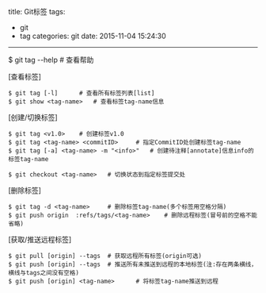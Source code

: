 title: Git标签
tags:
  - git
  - tag
categories: git
date: 2015-11-04 15:24:30
---


$ git tag --help 	# 查看帮助

[查看标签]

	$ git tag [-l]		# 查看所有标签列表[list]
	$ git show <tag-name> 	# 查看标签tag-name信息

[创建/切换标签]

	$ git tag <v1.0> 	# 创建标签v1.0
	$ git tag <tag-name> <commitID> 	# 指定CommitID处创建标签tag-name
	$ git tag [-a] <tag-name> -m "<info>" 	# 创建待注释[annotate]信息info的标签tag-name

	$ git checkout <tag-name> 	# 切换状态到指定标签提交处

[删除标签]

	$ git tag -d <tag-name> 	# 删除标签tag-name(多个标签用空格分隔)
	$ git push origin  :refs/tags/<tag-name>	# 删除远程标签(冒号前的空格不能省略)

[获取/推送远程标签]

	$ git pull [origin] --tags 	# 获取远程所有标签(origin可选)
	$ git push [origin] --tags 	# 推送所有未推送到远程的本地标签(注:存在两条横线，横线与tags之间没有空格)
	$ git push [origin] <tag-name>		# 将标签tag-name推送到远程